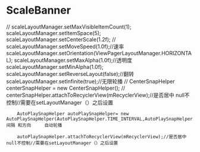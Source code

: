 # ScaleBanner

//        scaleLayoutManager.setMaxVisibleItemCount(1);
        scaleLayoutManager.setItemSpace(5);
        scaleLayoutManager.setCenterScale(1.2f);
//        scaleLayoutManager.setMoveSpeed(1.0f);//速率
        scaleLayoutManager.setOrientation(ViewPagerLayoutManager.HORIZONTAL);
        scaleLayoutManager.setMaxAlpha(1.0f);//透明度
        scaleLayoutManager.setMinAlpha(1.0f);
        scaleLayoutManager.setReverseLayout(false);//翻转
        scaleLayoutManager.setInfinite(true);//无限轮播
//        CenterSnapHelper centerSnapHelper = new CenterSnapHelper();
//      centerSnapHelper.attachToRecyclerView(mRecyclerView);//是否居中  null不控制//需要在setLayoutManager（）之后设置

        AutoPlaySnapHelper autoPlaySnapHelper= new AutoPlaySnapHelper(AutoPlaySnapHelper.TIME_INTERVAL,AutoPlaySnapHelper.RIGHT);//间隔 和方向     自动轮播

        autoPlaySnapHelper.attachToRecyclerView(mRecyclerView);//是否居中  null不控制//需要在setLayoutManager（）之后设置
